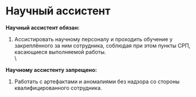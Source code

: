 # Научный ассистент

**Научный ассистент обязан:**

1. Ассистировать научному персоналу и проходить обучение у закреплённого за ним сотрудника, соблюдая при этом пункты СРП, касающиеся выполняемой работы.\
   \


**Научному ассистенту запрещено:**

1. Работать с артефактами и аномалиями без надзора со стороны квалифицированного сотрудника.
